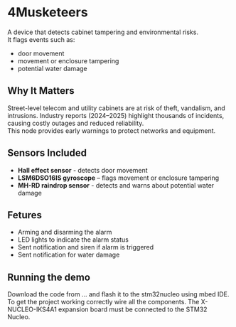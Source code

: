# 4Musketeers

A device that detects cabinet tampering and environmental risks.  
It flags events such as:
- door movement
- movement or enclosure tampering
- potential water damage

## Why It Matters
Street-level telecom and utility cabinets are at risk of theft, vandalism, and intrusions. 
Industry reports (2024–2025) highlight thousands of incidents, causing costly outages and reduced reliability.  
This node provides early warnings to protect networks and equipment.  


## Sensors Included
- **Hall effect sensor** - detects door movement
- **LSM6DSO16IS gyroscope** – flags movement or enclosure tampering
- **MH-RD raindrop sensor** - detects and warns about potential water damage

## Fetures
- Arming and disarming the alarm
- LED lights to indicate the alarm status
- Sent notification and siren if alarm is triggered
- Sent notification for water damage

## Running the demo
Download the code from ... and flash it to the stm32nucleo using mbed IDE. To get the project working correctly wire all the components.
The X-NUCLEO-IKS4A1 expansion board must be connected to the STM32 Nucleo.

